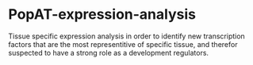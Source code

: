 # PopAT-expression-analysis
Tissue specific expression analysis in order to identify new transcription factors that are the most representitive of specific tissue, and therefor suspected to have a strong role as a development regulators.
